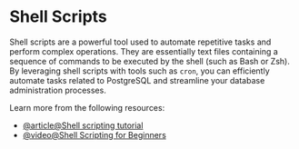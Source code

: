 # Shell Scripts

Shell scripts are a powerful tool used to automate repetitive tasks and perform complex operations. They are essentially text files containing a sequence of commands to be executed by the shell (such as Bash or Zsh). By leveraging shell scripts with tools such as `cron`, you can efficiently automate tasks related to PostgreSQL and streamline your database administration processes.

Learn more from the following resources:

- [@article@Shell scripting tutorial](https://www.tutorialspoint.com/unix/shell_scripting.htm)
- [@video@Shell Scripting for Beginners](https://www.youtube.com/watch?v=cQepf9fY6cE&list=PLS1QulWo1RIYmaxcEqw5JhK3b-6rgdWO_)
